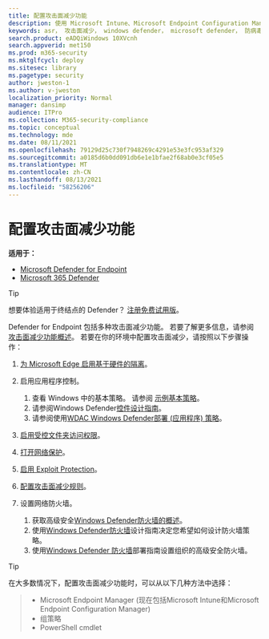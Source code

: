 ```yaml
---
title: 配置攻击面减少功能
description: 使用 Microsoft Intune、Microsoft Endpoint Configuration Manager、PowerShell cmdlet 和组策略配置攻击面减少。
keywords: asr， 攻击面减少， windows defender， microsoft defender， 防病毒， av
search.product: eADQiWindows 10XVcnh
search.appverid: met150
ms.prod: m365-security
ms.mktglfcycl: deploy
ms.sitesec: library
ms.pagetype: security
author: jweston-1
ms.author: v-jweston
localization_priority: Normal
manager: dansimp
audience: ITPro
ms.collection: M365-security-compliance
ms.topic: conceptual
ms.technology: mde
ms.date: 08/11/2021
ms.openlocfilehash: 79129d25c730f7948269c4291e53e3fc953af329
ms.sourcegitcommit: a0185d6b0dd091db6e1e1bfae2f68ab0e3cf05e5
ms.translationtype: MT
ms.contentlocale: zh-CN
ms.lasthandoff: 08/13/2021
ms.locfileid: "58256206"
---
```

# <a name="configure-attack-surface-reduction-capabilities"></a>配置攻击面减少功能

**适用于：**

- [Microsoft Defender for Endpoint](https://go.microsoft.com/fwlink/p/?linkid=2154037)
- [Microsoft 365 Defender](https://go.microsoft.com/fwlink/?linkid=2118804)

> [!TIP]
> 想要体验适用于终结点的 Defender？ [注册免费试用版](https://signup.microsoft.com/create-account/signup?products=7f379fee-c4f9-4278-b0a1-e4c8c2fcdf7e&ru=https://aka.ms/MDEp2OpenTrial?ocid=docs-wdatp-assignaccess-abovefoldlink)。

Defender for Endpoint 包括多种攻击面减少功能。 若要了解更多信息，请参阅 [攻击面减少功能概述](overview-attack-surface-reduction.md)。 若要在你的环境中配置攻击面减少，请按照以下步骤操作：

1. [为 Microsoft Edge 启用基于硬件的隔离](/windows/security/threat-protection/microsoft-defender-application-guard/install-md-app-guard)。

2. 启用应用程序控制。

   1. 查看 Windows 中的基本策略。 请参阅 [示例基本策略](/windows/security/threat-protection/windows-defender-application-control/example-wdac-base-policies)。
   2. 请参阅Windows Defender[控件设计指南](/windows/security/threat-protection/windows-defender-application-control/windows-defender-application-control-design-guide)。
   3. 请参阅使用[WDAC Windows Defender部署 (应用程序) 策略](/windows/security/threat-protection/windows-defender-application-control/windows-defender-application-control-deployment-guide)。

3. [启用受控文件夹访问权限](enable-controlled-folders.md)。

4. [打开网络保护](enable-network-protection.md)。

5. [启用 Exploit Protection](enable-exploit-protection.md)。

6. [配置攻击面减少规则](enable-attack-surface-reduction.md)。

7. 设置网络防火墙。

   1. 获取高级安全[Windows Defender防火墙的概述](/windows/security/threat-protection/windows-firewall/windows-firewall-with-advanced-security)。
   2. 使用[Windows Defender防火墙](/windows/security/threat-protection/windows-firewall/windows-firewall-with-advanced-security-design-guide)设计指南决定您希望如何设计防火墙策略。
   3. 使用[Windows Defender 防火墙](/windows/security/threat-protection/windows-firewall/windows-firewall-with-advanced-security-deployment-guide)部署指南设置组织的高级安全防火墙。

> [!TIP]
> 在大多数情况下，配置攻击面减少功能时，可以从以下几种方法中选择：

> - Microsoft Endpoint Manager (现在包括Microsoft Intune和Microsoft Endpoint Configuration Manager) 
> - 组策略
> - PowerShell cmdlet
